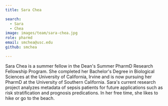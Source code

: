 ```yaml
---
title: Sara Chea

search:
  - Sara
  - Chea
image: images/team/sara-chea.jpg
role: pharmd
email: smchea@usc.edu
github: smchea

---
```


Sara Chea is a summer fellow in the Dean's Summer PharmD Research Fellowship Program. She completed her Bachelor's Degree in Biological Sciences at the University of California, Irvine and is now pursuing her PharmD at the University of Southern California. Sara's current research project analyzes metadata of sepsis patients for future applications such as risk stratification and prognosis predications. In her free time, she likes to hike or go to the beach.
